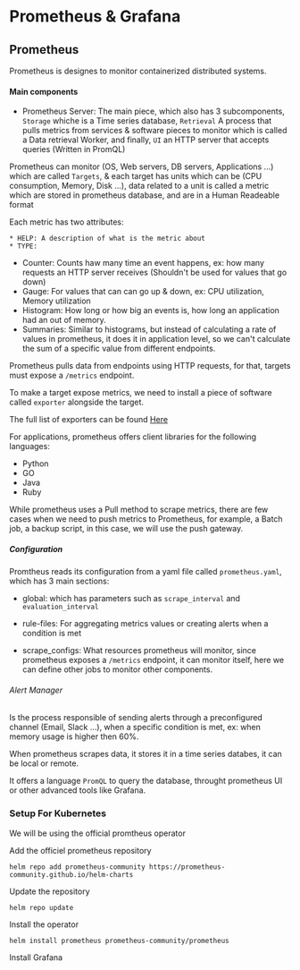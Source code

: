 # Prometheus & Grafana

## Prometheus

Prometheus is designes to monitor containerized distributed systems.

#### Main components

* Prometheus Server: The main piece, which also has 3 subcomponents, `Storage` whiche is a Time series database, `Retrieval` A process that pulls metrics from services & software pieces to monitor which is called a Data retrieval Worker, and finally, `UI` an HTTP server that accepts queries (Written in PromQL) 

Prometheus can monitor (OS, Web servers, DB servers, Applications ...) which are called `Targets`, & each target has units which can be (CPU consumption, Memory, Disk ...), data related to a unit is called a metric which are stored in prometheus database, and are in a Human Readeable format 

Each metric has two attributes:

    * HELP: A description of what is the metric about
    * TYPE: 
  * Counter: Counts haw many time an event happens, ex: how many requests an HTTP server receives (Shouldn't be used for values that go down)
  * Gauge: For values that can can go up & down, ex: CPU utilization, Memory utilization 
  * Histogram: How long or how big an events is, how long an application had an out of memory.
  * Summaries: Similar to histograms, but instead of calculating a rate of values in prometheus, it does it in application level, so we can't calculate the sum of a specific value from different endpoints.

Prometheus pulls data from endpoints using HTTP requests, for that, targets must expose a `/metrics` endpoint.

To make a target expose metrics, we need to install a piece of software called `exporter` alongside the target.

The full list of exporters can be found [Here](https://prometheus.io/docs/instrumenting/exporters/)

For applications, prometheus offers client libraries for the following languages:

* Python
* GO
* Java
* Ruby

While prometheus uses a Pull method to scrape metrics, there are few cases when we need to push metrics to Prometheus, for example, a Batch job, a backup script, in this case, we will use the push gateway.

##### Configuration

Promtheus reads its configuration from a yaml file called `prometheus.yaml`, which has 3 main sections:

* global: which has parameters such as `scrape_interval` and `evaluation_interval`
   
* rule-files: For aggregating metrics values or creating alerts when a condition is met
* scrape_configs: What resources prometheus will monitor, since prometheus exposes a `/metrics` endpoint, it can monitor itself, here we can define other jobs to monitor other components.

###### Alert Manager

Is the process responsible of sending alerts through a preconfigured channel (Email, Slack ...), when a specific condition is met, ex: when memory usage is higher then 60%.

When prometheus scrapes data, it stores it in a time series databes, it can be local or remote.

It offers a language `PromQL` to query the database, throught prometheus UI or other advanced tools like Grafana.

### Setup For Kubernetes

We will be using the official promtheus operator

Add the officiel prometheus repository

```
helm repo add prometheus-community https://prometheus-community.github.io/helm-charts
```

Update the repository

```
helm repo update
```

Install the operator

```
helm install prometheus prometheus-community/prometheus
```

Install Grafana



